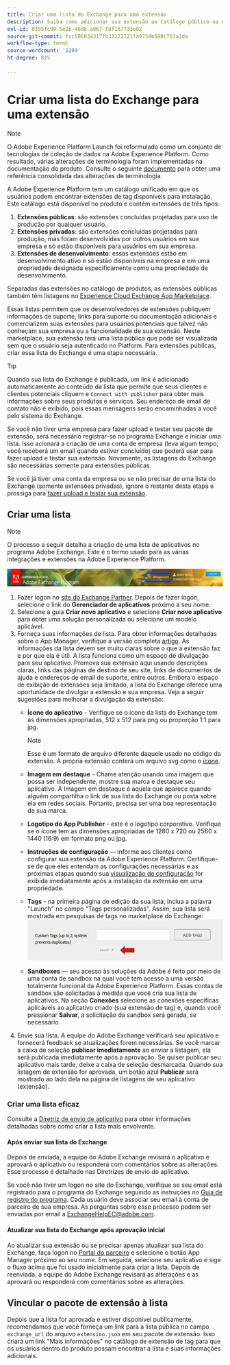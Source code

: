 ```yaml
---
title: Criar uma lista do Exchange para uma extensão
description: Saiba como adicionar sua extensão ao catálogo público na Adobe Experience Platform.
exl-id: 0395fc99-5e2b-46d6-a067-f8f167733e02
source-git-commit: fcc586034317fb31122721fa9754b580c761a1da
workflow-type: tm+mt
source-wordcount: '1209'
ht-degree: 81%

---
```


# Criar uma lista do Exchange para uma extensão

>[!NOTE]
>
>O Adobe Experience Platform Launch foi reformulado como um conjunto de tecnologias de coleção de dados na Adobe Experience Platform. Como resultado, várias alterações de terminologia foram implementadas na documentação do produto. Consulte o seguinte [documento](../../term-updates.md) para obter uma referência consolidada das alterações de terminologia.

A Adobe Experience Platform tem um catálogo unificado em que os usuários podem encontrar extensões de tag disponíveis para instalação. Este catálogo está disponível no produto e contém extensões de três tipos:

1. **Extensões públicas**: são extensões concluídas projetadas para uso de produção por qualquer usuário.
1. **Extensões privadas**: são extensões concluídas projetadas para produção, mas foram desenvolvidas por outros usuários em sua empresa e só estão disponíveis para usuários em sua empresa.
1. **Extensões de desenvolvimento**: essas extensões estão em desenvolvimento ativo e só estão disponíveis na empresa e em uma propriedade designada especificamente como uma propriedade de desenvolvimento.

Separadas das extensões no catálogo de produtos, as extensões públicas também têm listagens no [Experience Cloud Exchange App Marketplace](https://exchange.adobe.com/apps/browse/ec).

Essas listas permitem que os desenvolvedores de extensões publiquem informações de suporte, links para suporte ou documentação adicionais e comercializem suas extensões para usuários potenciais que talvez não conheçam sua empresa ou a funcionalidade de sua extensão. Neste marketplace, sua extensão terá uma lista pública que pode ser visualizada sem que o usuário seja autenticado no Platform. Para extensões públicas, criar essa lista do Exchange é uma etapa necessária.

>[!TIP]
>
>Quando sua lista do Exchange é publicada, um link é adicionado automaticamente ao conteúdo da lista que permite que seus clientes e clientes potenciais cliquem e `Connect with publisher` para obter mais informações sobre seus produtos e serviços. Seu endereço de email de contato não é exibido, pois essas mensagens serão encaminhadas a você pelo sistema do Exchange.

Se você não tiver uma empresa para fazer upload e testar seu pacote de extensão, será necessário registrar-se no programa Exchange e iniciar uma lista. Isso acionará a criação de uma conta de empresa (leva algum tempo; você receberá um email quando estiver concluído) que poderá usar para fazer upload e testar sua extensão. Novamente, as listagens do Exchange são necessárias somente para extensões públicas.

Se você já tiver uma conta da empresa ou se não precisar de uma lista do Exchange (somente extensões privadas), ignore o restante desta etapa e prossiga para [fazer upload e testar sua extensão](./upload-and-test.md).

## Criar uma lista

>[!NOTE]
>
>O processo a seguir detalha a criação de uma lista de aplicativos no programa Adobe Exchange. Este é o termo usado para as várias integrações e extensões na Adobe Experience Platform.

![Local do link do Gerenciador de aplicativos da Experience Cloud](../images/getting-started/app-mgr-link.png)

1. Fazer logon no [site do Exchange Partner](https://partners.adobe.com/exchangeprogram/experiencecloud). Depois de fazer logon, selecione o link do **Gerenciador de aplicativos** próximo a seu nome.
1. Selecione a guia **Criar novo aplicativo** e selecione **Criar novo aplicativo** para obter uma solução personalizada ou selecione um modelo aplicável.
1. Forneça suas informações de lista. Para obter informações detalhadas sobre o App Manager, verifique a versão completa [artigo](https://adobeexchangeec.zendesk.com/hc/en-us/articles/360024197931). As informações da lista devem ser muito claras sobre o que a extensão faz e por que ela é útil. A lista funciona como um espaço de divulgação para seu aplicativo. Promova sua extensão aqui usando descrições claras, links das páginas de destino de seu site, links de documentos de ajuda e endereços de email de suporte, entre outros. Embora o espaço de exibição de extensões seja limitado, a lista do Exchange oferece uma oportunidade de divulgar a extensão e sua empresa. Veja a seguir sugestões para melhorar a divulgação da extensão:
   - **Ícone do aplicativo** - Verifique se o ícone da lista do Exchange tem as dimensões apropriadas, 512 x 512 para png ou proporção 1:1 para jpg.

      >[!NOTE]
      >
      >Esse é um formato de arquivo diferente daquele usado no código da extensão. A própria extensão conterá um arquivo svg como o [ícone](../manifest.md).

   - **Imagem em destaque** - Chame atenção usando uma imagem que possa ser independente, mostre sua marca e destaque seu aplicativo. A Imagem em destaque é aquela que aparece quando alguém compartilha o link de sua lista do Exchange ou posta sobre ela em redes sociais. Portanto, precisa ser uma boa representação de sua marca.
   - **Logotipo do App Publisher** - este é o logotipo corporativo. Verifique se o ícone tem as dimensões apropriadas de 1280 x 720 ou 2560 x 1440 (16:9) em formato png ou jpg.
   - **Instruções de configuração** — informe aos clientes como configurar sua extensão da Adobe Experience Platform. Certifique-se de que eles entendam as configurações necessárias e as próximas etapas quando sua [visualização de configuração](../configuration.md) for exibida imediatamente após a instalação da extensão em uma propriedade.
   - **Tags** - na primeira página de edição da sua lista, inclua a palavra &quot;Launch&quot; no campo &quot;Tags personalizadas&quot;. Assim, sua lista será mostrada em pesquisas de tags no marketplace do Exchange:
      ![](../images/getting-started/custom-tags.jpg)
   - **Sandboxes** — seu acesso às soluções da Adobe é feito por meio de uma conta de sandbox na qual você tem acesso a uma versão totalmente funcional da Adobe Experience Platform. Essas contas de sandbox são solicitadas à medida que você cria sua lista de aplicativos. Na seção **Conexões** selecione as conexões específicas aplicáveis ao aplicativo criado (sua extensão de tag) e, quando você pressionar **Salvar**, a solicitação da sandbox será gerada, se necessário.
1. Envie sua lista. A equipe do Adobe Exchange verificará seu aplicativo e fornecerá feedback se atualizações forem necessárias. Se você marcar a caixa de seleção **publicar imediatamente** ao enviar a listagem, ela será publicada imediatamente após a aprovação. Se quiser publicar seu aplicativo mais tarde, deixe a caixa de seleção desmarcada. Quando sua listagem de extensão for aprovada, um botão azul **Publicar** será mostrado ao lado dela na página de listagens de seu aplicativo (extensão).

### Criar uma lista eficaz

Consulte a [Diretriz de envio de aplicativo](https://partners.adobe.com/exchangeprogram/experiencecloud/build/ec-exchange.html) para obter informações detalhadas sobre como criar a lista mais envolvente.

#### Após enviar sua lista do Exchange

Depois de enviada, a equipe do Adobe Exchange revisará o aplicativo e aprovará o aplicativo ou responderá com comentários sobre as alterações. Esse processo é detalhado nas Diretrizes de envio do aplicativo.

Se você não tiver um logon no site do Exchange, verifique se seu email está registrado para o programa do Exchange seguindo as instruções no [Guia de registro do programa](https://partners.adobe.com/content/mcp/us/en/home/reg-guide.html). Cada usuário deve associar seu email à conta de parceiro de sua empresa. As perguntas sobre esse processo podem ser enviadas por email a <ExchangeHelpEC@adobe.com>.

#### Atualizar sua lista do Exchange após aprovação inicial

Ao atualizar sua extensão ou se precisar apenas atualizar sua lista do Exchange, faça logon no [Portal do parceiro](https://partners.adobe.com/exchangeprogram/experiencecloud) e selecione o botão App Manager próximo ao seu nome. Em seguida, selecione seu aplicativo e siga o fluxo acima que foi usado inicialmente para criar a lista. Depois de reenviada, a equipe do Adobe Exchange revisará as alterações e as aprovará ou responderá com comentários sobre as alterações.

## Vincular o pacote de extensão à lista

Depois que a lista for aprovada e estiver disponível publicamente, recomendamos que você forneça um link para a lista pública no campo `exchange_url` do arquivo `extension.json` em seu pacote de extensão.  Isso criará um link &quot;Mais informações&quot; no catálogo de extensão de tag para que os usuários dentro do produto possam encontrar a lista e suas informações adicionais.
